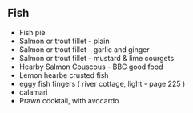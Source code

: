 
## Fish

* Fish pie
* Salmon or trout fillet - plain
* Salmon or trout fillet - garlic and ginger
* Salmon or trout fillet - mustard & lime courgets
* Hearby Salmon Couscous - BBC good food
* Lemon hearbe crusted fish
* eggy fish fingers ( river cottage, light - page 225 )
* calamari
* Prawn cocktail, with avocardo
